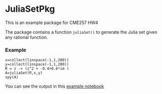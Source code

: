 # JuliaSetPkg

This is an example package for CME257 HW4

The package contains a function `juliaSet()` to generate the Julia set given any rational function.

### Example

```
x=collect(linspace(-1,1,200))
y=collect(linspace(-1,1,200))
R = z -> (z^2 + -0.4+0.6*im )
A=juliaSet(R,x,y)
spy(A)
```

You can see the output in this [example notebook](https://github.com/anjandn/JuliaSetPkg/blob/master/example/example.ipynb)